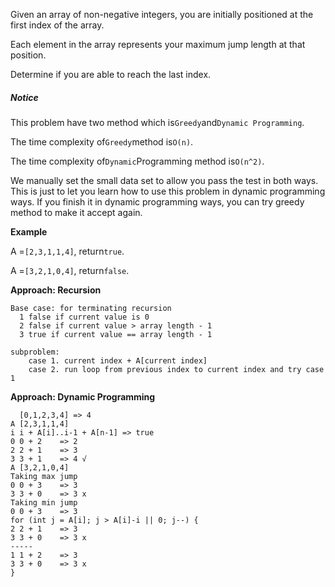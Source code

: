 Given an array of non-negative integers, you are initially positioned at the first index of the array.

Each element in the array represents your maximum jump length at that position.

Determine if you are able to reach the last index.

##### Notice

This problem have two method which is`Greedy`and`Dynamic Programming`.

The time complexity of`Greedy`method is`O(n)`.

The time complexity of`Dynamic`Programming method is`O(n^2)`.

We manually set the small data set to allow you pass the test in both ways. This is just to let you learn how to use this problem in dynamic programming ways. If you finish it in dynamic programming ways, you can try greedy method to make it accept again.

**Example**

A =`[2,3,1,1,4]`, return`true`.

A =`[3,2,1,0,4]`, return`false`.

**Approach: Recursion**

```
Base case: for terminating recursion 
  1 false if current value is 0
  2 false if current value > array length - 1
  3 true if current value == array length - 1

subproblem:
    case 1. current index + A[current index]
    case 2. run loop from previous index to current index and try case 1
```

**Approach: Dynamic Programming**

```
  [0,1,2,3,4] => 4  
A [2,3,1,1,4]
i i + A[i]..i-1 + A[n-1] => true 
0 0 + 2    => 2
2 2 + 1    => 3
3 3 + 1    => 4 √
A [3,2,1,0,4]
Taking max jump
0 0 + 3    => 3
3 3 + 0    => 3 x
Taking min jump
0 0 + 3    => 3
for (int j = A[i]; j > A[i]-i || 0; j--) {
2 2 + 1    => 3
3 3 + 0    => 3 x
-----
1 1 + 2    => 3
3 3 + 0    => 3 x 
}    
   
```



